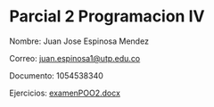 # Parcial 2 Programacion IV

Nombre: Juan Jose Espinosa Mendez

Correo: juan.espinosa1@utp.edu.co

Documento: 1054538340

Ejercicios:
[examenPOO2.docx](https://github.com/LBJuanLB/Parcial2_POO4/files/9751100/examenPOO2.docx)
